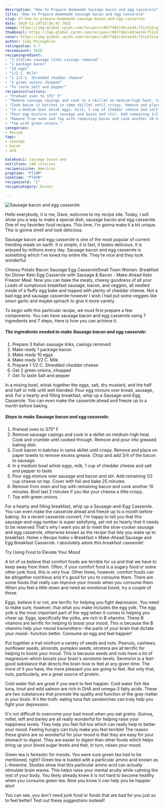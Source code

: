 ```yaml
---
description: "How to Prepare Homemade Sausage bacon and egg casserole"
title: "How to Prepare Homemade Sausage bacon and egg casserole"
slug: 87-how-to-prepare-homemade-sausage-bacon-and-egg-casserole
date: 2020-12-14T15:56:47.792Z
image: https://img-global.cpcdn.com/recipes/c0677d62c4dcee34/751x532cq70/sausage-bacon-and-egg-casserole-recipe-main-photo.jpg
thumbnail: https://img-global.cpcdn.com/recipes/c0677d62c4dcee34/751x532cq70/sausage-bacon-and-egg-casserole-recipe-main-photo.jpg
cover: https://img-global.cpcdn.com/recipes/c0677d62c4dcee34/751x532cq70/sausage-bacon-and-egg-casserole-recipe-main-photo.jpg
author: Cody McLaughlin
ratingvalue: 4.7
reviewcount: 5016
recipeingredient:
- "3 Italian sausage links casings removed"
- "1 package bacon"
- "10 eggs"
- "1/2 C. Milk"
- "1 1/2 C. Shredded cheddar cheese"
- "2 green onions chopped"
- "To taste Salt and pepper"
recipeinstructions:
- "Preheat oven to 375° F"
- "Remove sausage casings and cook in a skillet on medium-high heat. Cook and crumble until cooked through. Remove and pour into greased baking dish."
- "Cook bacon in batches in same skillet until crispy. Remove and place on paper towels to remove excess grease. Chop and add 3/4 of the bacon to sausage."
- "In a medium bowl whisk eggs, milk, 1 cup of cheddar cheese and salt and pepper to taste."
- "Pour egg mixture over sausage and bacon and stir. Add remaining 1/2 cup cheese on top. Cover with foil and bake 25 minutes."
- "Remove from oven and top with remaining bacon and cook another 10 minutes. Broil last 2 minutes if you like your cheese a little crispy."
- "Top with green onions."
categories:
- Recipe
tags:
- sausage
- bacon
- and

katakunci: sausage bacon and 
nutrition: 140 calories
recipecuisine: American
preptime: "PT10M"
cooktime: "PT45M"
recipeyield: "1"
recipecategory: Dinner

---
```



![Sausage bacon and egg casserole](https://img-global.cpcdn.com/recipes/c0677d62c4dcee34/751x532cq70/sausage-bacon-and-egg-casserole-recipe-main-photo.jpg)

Hello everybody, it is me, Dave, welcome to my recipe site. Today, I will show you a way to make a special dish, sausage bacon and egg casserole. One of my favorites food recipes. This time, I'm gonna make it a bit unique. This is gonna smell and look delicious.

Sausage bacon and egg casserole is one of the most popular of current trending meals on earth. It is simple, it is fast, it tastes delicious. It is enjoyed by millions every day. Sausage bacon and egg casserole is something which I've loved my entire life. They're nice and they look wonderful.

Cheesy Potato Bacon Sausage Egg CasseroleSmall Town Woman. Breakfast for Dinner Keto Egg Casserole with Sausage &amp; Bacon - Make Ahead Keto Freezer Meal. Now you can bake the meaty, cheesy goodness of all your Loads of sumptuous breakfast sausage, bacon, and veggies, all nestled inside of a fluffy egg bake and topped with plenty of cheddar cheese. Not a bad egg and sausage casserole however I wish I had put some veggies like onion garlic and maybe spinach to give it more variety.


To begin with this particular recipe, we must first prepare a few components. You can have sausage bacon and egg casserole using 7 ingredients and 7 steps. Here is how you can achieve it.

<!--inarticleads1-->

##### The ingredients needed to make Sausage bacon and egg casserole:

1. Prepare 3 Italian sausage links, casings removed
1. Make ready 1 package bacon
1. Make ready 10 eggs
1. Make ready 1/2 C. Milk
1. Prepare 1 1/2 C. Shredded cheddar cheese
1. Get 2 green onions, chopped
1. Get To taste Salt and pepper


In a mixing bowl, whisk together the eggs, salt, dry mustard, and the half and half or milk until well blended. Pour egg mixture over bread, sausage, and. For a hearty and filling breakfast, whip up a Sausage-and-Egg Casserole. You can even make the casserole ahead and freeze up to a month before baking. 

<!--inarticleads2-->

##### Steps to make Sausage bacon and egg casserole:

1. Preheat oven to 375° F
1. Remove sausage casings and cook in a skillet on medium-high heat. Cook and crumble until cooked through. Remove and pour into greased baking dish.
1. Cook bacon in batches in same skillet until crispy. Remove and place on paper towels to remove excess grease. Chop and add 3/4 of the bacon to sausage.
1. In a medium bowl whisk eggs, milk, 1 cup of cheddar cheese and salt and pepper to taste.
1. Pour egg mixture over sausage and bacon and stir. Add remaining 1/2 cup cheese on top. Cover with foil and bake 25 minutes.
1. Remove from oven and top with remaining bacon and cook another 10 minutes. Broil last 2 minutes if you like your cheese a little crispy.
1. Top with green onions.


For a hearty and filling breakfast, whip up a Sausage-and-Egg Casserole. You can even make the casserole ahead and freeze up to a month before baking. As a recent casserole convert, I&#39;m happy to tell you that this sausage-and-egg number is super satisfying, yet not so hearty that it needs to be reserved That&#39;s why I want you all to meet the slow-cooker sausage and egg casserole, otherwise known as the recipe that lets you wake up to breakfast. Home » Recipe Index » Breakfast » Make-Ahead Sausage and Egg Breakfast Casserole. I absolutely adore this breakfast casserole! 

Try Using Food to Elevate Your Mood


A lot of us believe that comfort foods are terrible for us and that we have to keep away from them. Often, if your comfort food is a sugary food or some other junk food, this is very true. Other times, however, comfort foods can be altogether nutritious and it's good for you to consume them. There are some foods that really can improve your moods when you consume them. When you feel a little down and need an emotional boost, try a couple of these.

Eggs, believe it or not, are terrific for helping you fight depression. You need to make sure, however, that what you make includes the egg yolk. The egg yolk is the most important part of the egg iwhen it comes to helping you cheer up. Eggs, specifically the yolks, are rich in B vitamins. These B vitamins are terrific for helping to boost your mood. This is because the B vitamins help your neural transmitters--the parts of your brain that dictate your mood--function better. Consume an egg and feel happier!

Put together a trail mixfrom a variety of seeds and nuts. Peanuts, cashews, sunflower seeds, almonds, pumpkin seeds, etcetera are all terrific for helping to boost your mood. This is because seeds and nuts have a lot of magnesium which boosts your brain's serotonin levels. Serotonin is a feel-good substance that directs the brain how to feel at any given time. The more of it you have, the more pleasant you are going to feel. Not only that, nuts, particularly, are a great source of protein.

Cold water fish are great if you want to feel happier. Cold water fish like tuna, trout and wild salmon are rich in DHA and omega-3 fatty acids. These are two substances that promote the quality and function of the gray matter in your brain. It's the truth: eating tuna fish sandwiches can truly help you fight your depression. 

It's not difficult to overcome your bad mood when you eat grains. Quinoa, millet, teff and barley are all really wonderful for helping raise your happiness levels. They help you feel full too which can really help to better your mood. Feeling hungry can truly make you feel terrible! The reason these grains are so wonderful for your mood is that they are easy for your stomach to digest. They are easier to digest than other foods which helps bring up your blood sugar levels and that, in turn, raises your mood.

Green tea is fantastic for moods. You were sure green tea had to be mentioned, right? Green tea is loaded with a particular amino acid known as L-theanine. Studies show that this particular amino acid can actually stimulate brain waves. This helps raise your mental acuity while calming the rest of your body. You likely already knew it is not hard to become healthy when you consume green tea. Now you know it can help you be happier also!

You can see, you don't need junk food or foods that are bad for you just so to feel better! Test out  these suggestions  instead!

